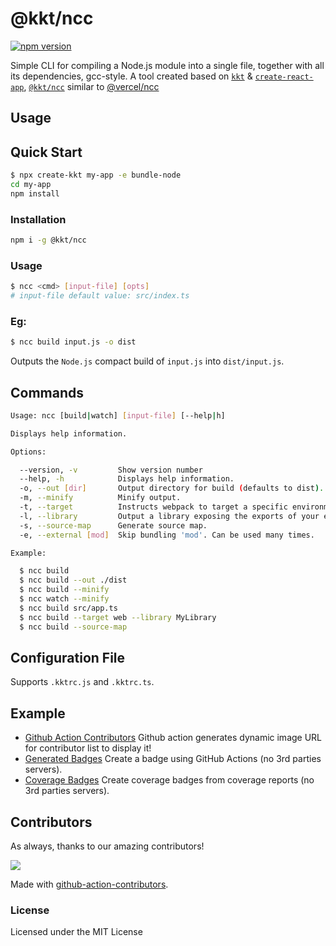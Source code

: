 @kkt/ncc
===

[![npm version](https://img.shields.io/npm/v/@kkt/ncc.svg)](https://www.npmjs.com/package/@kkt/ncc)

Simple CLI for compiling a Node.js module into a single file, together with all its dependencies, gcc-style. A tool created based on [`kkt`](https://github.com/kktjs/kkt) & [`create-react-app`](https://github.com/facebook/create-react-app), [`@kkt/ncc`](https://www.npmjs.com/package/@kkt/ncc) similar to [@vercel/ncc](https://www.npmjs.com/package/@vercel/ncc)

## Usage

## Quick Start

```bash
$ npx create-kkt my-app -e bundle-node
cd my-app
npm install
```

### Installation

```bash
npm i -g @kkt/ncc
```

### Usage

```bash
$ ncc <cmd> [input-file] [opts]
# input-file default value: src/index.ts
```

### Eg:

```bash
$ ncc build input.js -o dist
```

Outputs the `Node.js` compact build of `input.js` into `dist/input.js`.

## Commands

```bash
Usage: ncc [build|watch] [input-file] [--help|h]

Displays help information.

Options:

  --version, -v         Show version number
  --help, -h            Displays help information.
  -o, --out [dir]       Output directory for build (defaults to dist).
  -m, --minify          Minify output.
  -t, --target          Instructs webpack to target a specific environment (defaults to node14).
  -l, --library         Output a library exposing the exports of your entry point. The parameter "--target=web" works.
  -s, --source-map      Generate source map.
  -e, --external [mod]  Skip bundling 'mod'. Can be used many times.

Example:

  $ ncc build
  $ ncc build --out ./dist
  $ ncc build --minify
  $ ncc watch --minify
  $ ncc build src/app.ts
  $ ncc build --target web --library MyLibrary
  $ ncc build --source-map
```

## Configuration File

Supports `.kktrc.js` and `.kktrc.ts`.

## Example

- [Github Action Contributors](https://github.com/jaywcjlove/github-action-contributors) Github action generates dynamic image URL for contributor list to display it!
- [Generated Badges](https://github.com/jaywcjlove/generated-badges) Create a badge using GitHub Actions (no 3rd parties servers).
- [Coverage Badges](https://github.com/jaywcjlove/coverage-badges-cli) Create coverage badges from coverage reports (no 3rd parties servers).

## Contributors

As always, thanks to our amazing contributors!

<a href="https://github.com/kktjs/kkt/graphs/contributors">
  <img src="https://kktjs.github.io/kkt/CONTRIBUTORS.svg" />
</a>

Made with [github-action-contributors](https://github.com/jaywcjlove/github-action-contributors).

### License

Licensed under the MIT License